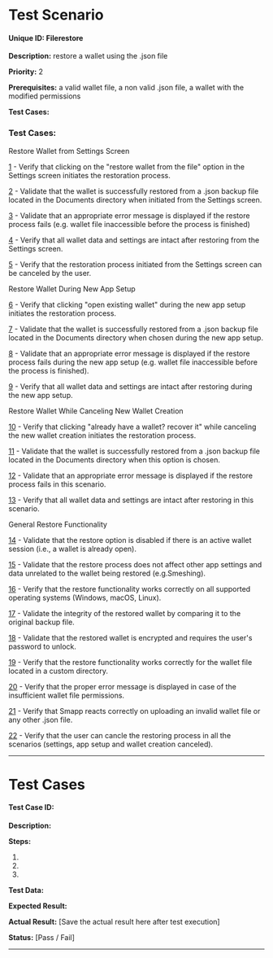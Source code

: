 # Test Scenario

#### Unique ID: Filerestore

**Description:** restore a wallet using the .json file

**Priority:** 2

**Prerequisites:** a valid wallet file, a non valid .json file, a wallet with the modified permissions

**Test Cases:** 

### Test Cases:

Restore Wallet from Settings Screen

[1](#test-case-id-filerestore-01) - Verify that clicking on the "restore wallet from the file" option in the Settings screen initiates the restoration process.

[2](#test-case-id-filerestore-02) - Validate that the wallet is successfully restored from a .json backup file located in the Documents directory when initiated from the Settings screen.

[3](#test-case-id-filerestore-03) - Validate that an appropriate error message is displayed if the restore process fails (e.g. wallet file inaccessible before the process is finished)

[4](#test-case-id-filerestore-04) - Verify that all wallet data and settings are intact after restoring from the Settings screen.

[5](#test-case-id-filerestore-05) - Verify that the restoration process initiated from the Settings screen can be canceled by the user.

Restore Wallet During New App Setup

[6](#test-case-id-filerestore-06) - Verify that clicking "open existing wallet" during the new app setup initiates the restoration process.

[7](#test-case-id-filerestore-07) - Validate that the wallet is successfully restored from a .json backup file located in the Documents directory when chosen during the new app setup.

[8](#test-case-id-filerestore-08) - Validate that an appropriate error message is displayed if the restore process fails during the new app setup (e.g. wallet file inaccessible before the process is finished).

[9](#test-case-id-filerestore-09) - Verify that all wallet data and settings are intact after restoring during the new app setup.

Restore Wallet While Canceling New Wallet Creation

[10](#test-case-id-filerestore-10) - Verify that clicking "already have a wallet? recover it" while canceling the new wallet creation initiates the restoration process.

[11](#test-case-id-filerestore-11) - Validate that the wallet is successfully restored from a .json backup file located in the Documents directory when this option is chosen.

[12](#test-case-id-filerestore-12) - Validate that an appropriate error message is displayed if the restore process fails in this scenario.

[13](#test-case-id-filerestore-13) - Verify that all wallet data and settings are intact after restoring in this scenario.

General Restore Functionality

[14](#test-case-id-filerestore-14) - Validate that the restore option is disabled if there is an active wallet session (i.e., a wallet is already open).

[15](#test-case-id-filerestore-15) - Validate that the restore process does not affect other app settings and data unrelated to the wallet being restored (e.g.Smeshing).

[16](#test-case-id-filerestore-16) - Verify that the restore functionality works correctly on all supported operating systems (Windows, macOS, Linux).

[17](#test-case-id-filerestore-17) - Validate the integrity of the restored wallet by comparing it to the original backup file.

[18](#test-case-id-filerestore-18) - Validate that the restored wallet is encrypted and requires the user's password to unlock.

[19](#test-case-id-filerestore-19) - Verify that the restore functionality works correctly for the wallet file located in a custom directory.

[20](#test-case-id-filerestore-20) - Verify that the proper error message is displayed in case of the insufficient wallet file permissions.

[21](#test-case-id-filerestore-21) - Verify that Smapp reacts correctly on uploading an invalid wallet file or any other .json file.

[22](#test-case-id-filerestore-22) - Verify that the user can cancle the restoring process in all the scenarios (settings, app setup and wallet creation canceled).


_____

# Test Cases

#### Test Case ID: 

**Description:**

**Steps:**

1. 

2. 

3. 

**Test Data:**

**Expected Result:**

**Actual Result:** [Save the actual result here after test execution]

**Status:** [Pass / Fail]

---